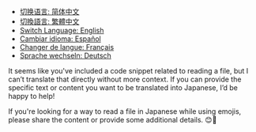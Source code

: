 - [切换语言: 简体中文](/README.md)
- [切換語言: 繁體中文](/README/README_繁体中文.md)
- [Switch Language: English](/README/README_English.md)
- [Cambiar idioma: Español](/README/README_Español.md)
- [Changer de langue: Français](/README/README_Français.md)
- [Sprache wechseln: Deutsch](/README/README_Deutsch.md)

It seems like you've included a code snippet related to reading a file, but I can’t translate that directly without more context. If you can provide the specific text or content you want to be translated into Japanese, I’d be happy to help! 

If you're looking for a way to read a file in Japanese while using emojis, please share the content or provide some additional details. 😊📄